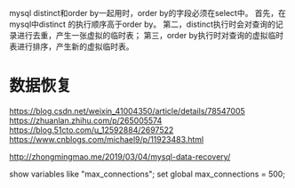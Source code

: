 mysql distinct和order by一起用时，order by的字段必须在select中。
首先，在mysql中distinct 的执行顺序高于order by。
第二，distinct执行时会对查询的记录进行去重，产生一张虚拟的临时表；
第三，order by执行时对查询的虚拟临时表进行排序，产生新的虚拟临时表。


# 数据恢复
https://blog.csdn.net/weixin_41004350/article/details/78547005
https://zhuanlan.zhihu.com/p/265005574
https://blog.51cto.com/u_12592884/2697522
https://www.cnblogs.com/michael9/p/11923483.html

http://zhongmingmao.me/2019/03/04/mysql-data-recovery/


show variables like "max_connections";
set global max_connections = 500;